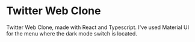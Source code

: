 # Twitter Web Clone
Twitter Web Clone, made with React and Typescript.
I've used Material UI for the menu where the dark mode switch is located.